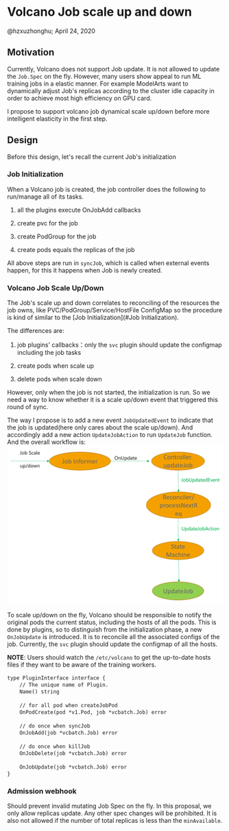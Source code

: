 # Volcano Job scale up and down

@hzxuzhonghu; April 24, 2020

## Motivation

Currently, Volcano does not support Job update. It is not allowed to update the `Job.Spec` on the fly.
However, many users show appeal to run ML training jobs in a elastic manner. For example ModelArts want to dynamically adjust Job's replicas according to the cluster idle capacity 
in order to achieve most high efficiency on GPU card.

I propose to support volcano job dynamical scale up/down before more intelligent elasticity in the first step.

## Design

Before this design, let's recall the current Job's initialization

### Job Initialization

When a Volcano job is created, the job controller does the following to run/manage all of its tasks.

1. all the plugins execute OnJobAdd callbacks

2. create pvc for the job

3. create PodGroup for the job

4. create pods equals the replicas of the job

All above steps are run in `syncJob`, which is called when external events happen, for this it happens when Job is newly created.

### Volcano Job Scale Up/Down

The Job's scale up and down correlates to reconciling of the resources the job owns, like PVC/PodGroup/Service/HostFile ConfigMap
so the procedure is kind of similar to the [Job Initialization](#Job Initialization).

The differences are:

1. job plugins' callbacks：only the `svc` plugin should update the configmap including the job tasks

2. create pods when scale up

3. delete pods when scale down

However, only when the job is not started, the initialization is run. 
So we need a way to know whether it is a scale up/down event that triggered this round of sync.

The way I propose is to add a new event `JobUpdatedEvent` to indicate that the job is updated(here only cares about the scale up/down).
And accordingly add a new action `UpdateJobAction` to run `UpdateJob` function. And the overall workflow is:
![workflow](images/Job-scale-up-down.PNG)

To scale up/down on the fly, Volcano should be responsible to notify the original pods the current status, including the hosts of all the pods.
This is done by plugins, so to distinguish from the initialization phase, a new `OnJobUpdate` is introduced. 
It is to reconcile all the associated configs of the job. Currently, the `svc` plugin should update the configmap of all the hosts.

**NOTE**: Users should watch the `/etc/volcano` to get the up-to-date hosts files if they want to be aware of the training workers.

```
type PluginInterface interface {
	// The unique name of Plugin.
	Name() string

	// for all pod when createJobPod
	OnPodCreate(pod *v1.Pod, job *vcbatch.Job) error

	// do once when syncJob
	OnJobAdd(job *vcbatch.Job) error

	// do once when killJob
	OnJobDelete(job *vcbatch.Job) error

	OnJobUpdate(job *vcbatch.Job) error
}
```


### Admission webhook

Should prevent invalid mutating Job Spec on the fly. In this proposal, we only allow replicas update. Any other spec changes will be prohibited.
It is also not allowed if the number of total replicas is less than the `minAvailable`.




